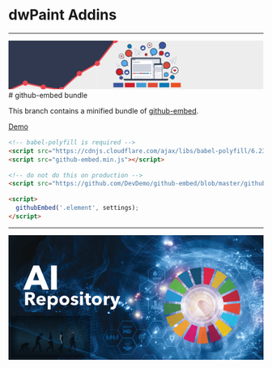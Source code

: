 # dwPaint Addins

---
<img src="./ressources/BannerAddins.jpg" weith=100% lass="transparent">
# github-embed bundle

This branch contains a minified bundle of [github-embed](https://github.com/devdemo/gitHUB-embed).

[Demo](https://github.com/DevDemo/dwPaint-Addins/blob/master/ressource/demo.html)

```html
<!-- babel-polyfill is required -->
<script src="https://cdnjs.cloudflare.com/ajax/libs/babel-polyfill/6.23.0/polyfill.min.js"></script>
<script src="github-embed.min.js"></script>
```

```html
<!-- do not do this on production -->
<script src="https://github.com/DevDemo/github-embed/blob/master/github-embed.min.js"></script>
```


```html
<script>
  githubEmbed('.element', settings);
</script>
```

---
<img src="./ressources/bottomBanner.jpg" weith=250% lass="transparent">